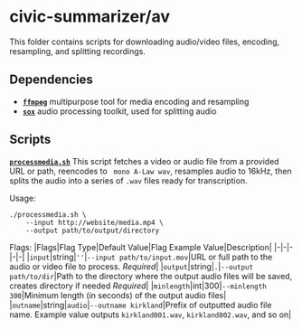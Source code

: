 # civic-summarizer/av

This folder contains scripts for downloading audio/video files, encoding, resampling, and splitting recordings.

## Dependencies
- [**`ffmpeg`**](https://ffmpeg.org/ffmpeg.html) multipurpose tool for media encoding and resampling
- [**`sox`**](http://sox.sourceforge.net/sox.html) audio processing toolkit, used for splitting audio

## Scripts

[**`processmedia.sh`**](processmedia.sh) This script fetches a video or audio file from a provided URL or path, reencodes to ` mono A-Law wav`, resamples audio to 16kHz, then splits the audio into a series of `.wav` files ready for transcription.

Usage:
```
./processmedia.sh \
    --input http://website/media.mp4 \
    --output path/to/output/directory
```

Flags:
|Flags|Flag Type|Default Value|Flag Example Value|Description|
|-|-|-|-|-|
|`input`|string|`''`|`--input path/to/input.mov`|URL or full path to the audio or video file to process. *Required*|
|`output`|string|`.`|`--output path/to/dir`|Path to the directory where the output audio files will be saved, creates directory if needed *Required*|
|`minlength`|int|300|`--minlength 300`|Minimum length (in seconds) of the output audio files|
|`outname`|string|`audio`|`--outname kirkland`|Prefix of outputted audio file name. Example value outputs `kirkland001.wav`, `kirkland002.wav`, and so on|




